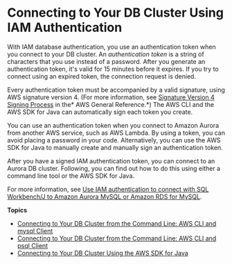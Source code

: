 # Connecting to Your DB Cluster Using IAM Authentication<a name="UsingWithRDS.IAMDBAuth.Connecting"></a>

With IAM database authentication, you use an authentication token when you connect to your DB cluster\. An *authentication token* is a string of characters that you use instead of a password\. After you generate an authentication token, it's valid for 15 minutes before it expires\. If you try to connect using an expired token, the connection request is denied\.

Every authentication token must be accompanied by a valid signature, using AWS signature version 4\. \(For more information, see [Signature Version 4 Signing Process](https://docs.aws.amazon.com/general/latest/gr/signature-version-4.html) in the* AWS General Reference\.*\) The AWS CLI and the AWS SDK for Java can automatically sign each token you create\.

You can use an authentication token when you connect to Amazon Aurora from another AWS service, such as AWS Lambda\. By using a token, you can avoid placing a password in your code\. Alternatively, you can use the AWS SDK for Java to manually create and manually sign an authentication token\.

After you have a signed IAM authentication token, you can connect to an Aurora DB cluster\. Following, you can find out how to do this using either a command line tool or the AWS SDK for Java\.

For more information, see [Use IAM authentication to connect with SQL Workbench/J to Amazon Aurora MySQL or Amazon RDS for MySQL](https://aws.amazon.com/blogs/database/use-iam-authentication-to-connect-with-sql-workbenchj-to-amazon-aurora-mysql-or-amazon-rds-for-mysql/)\.

**Topics**
+ [Connecting to Your DB Cluster from the Command Line: AWS CLI and mysql Client](UsingWithRDS.IAMDBAuth.Connecting.AWSCLI.md)
+ [Connecting to Your DB Cluster from the Command Line: AWS CLI and psql Client](UsingWithRDS.IAMDBAuth.Connecting.AWSCLI.PostgreSQL.md)
+ [Connecting to Your DB Cluster Using the AWS SDK for Java](UsingWithRDS.IAMDBAuth.Connecting.Java.md)